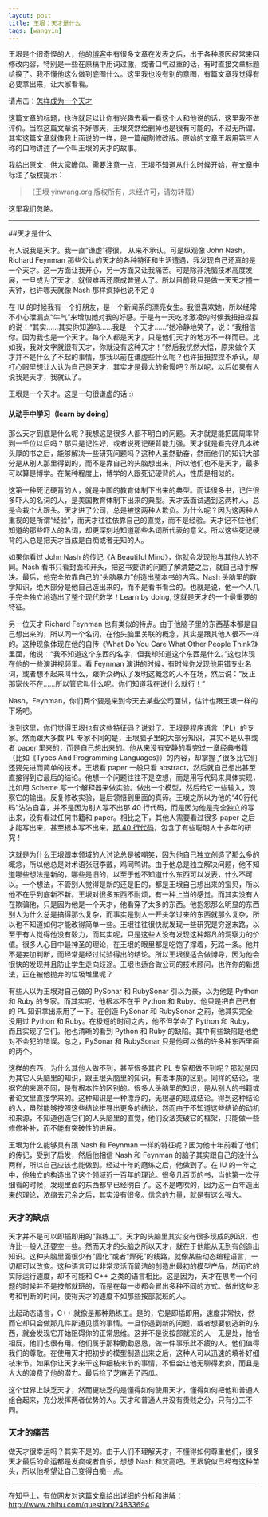 ```yaml
---
layout: post
title: 王垠：天才是什么
tags: [wangyin]
---
```



王垠是个很奇怪的人，他的[博客](http://www.yinwang.org/)中有很多文章在发表之后，出于各种原因经常来回修改内容，特别是一些在原稿中用词过激，或者口气过重的话，有时直接文章标题给换了。我不懂他这么做到底图什么。这里我也没有别的意图，有篇文章我觉得有必要拿出来，让大家看看。

请点击：[怎样成为一个天才](http://yinwang.org/blog-cn/2014/08/11/genius)

这篇文章的标题，也许就足以让你有兴趣去看一看这个人和他说的话，这里我不做评价。当然这篇文章说不好哪天，王垠突然给删掉也是很有可能的，不过无所谓。其实这篇文章就像我上面说的一样，是一篇阉割修改版。原始的文章王垠用第三人称的口吻讲述了一个叫王垠的天才的故事。

我给出原文，供大家瞻仰。需要注意一点，王垠不知道从什么时候开始，在文章中标注了版权提示：
> （王垠 yinwang.org 版权所有，未经许可，请勿转载）

这里我们忽略。

----

##天才是什么

有人说我是天才。我一直“谦虚”得很， 从来不承认。可是纵观像 John Nash，Richard Feynman 那些公认的天才的各种特征和生活遭遇，我发现自己还真的是一个天才。这一方面让我开心，另一方面又让我痛苦。可是除非洗脑技术高度发展，一旦成为了天才，就很难再还原成普通人了。所以目前我只是做一天天才撞一天钟，也许哪天就像 Nash 那样疯掉也说不定 :)

在 IU 的时候我有一个好朋友，是一个新闻系的漂亮女生。我很喜欢她，所以经常不小心泄漏点“牛气”来增加她对我的好感。于是有一天吃冰激凌的时候我扭扭捏捏的说：“其实……其实你知道吗……我是一个天才……”她冷静地笑了，说：“我相信你。因为我也是一个天才。每个人都是天才，只是他们天才的地方不一样而已。比如我，我对文字就很有天才，你就没有这种天才！”然后我恍然大悟，原来做个天才并不是什么了不起的事情，那我以前在谦虚些什么呢？也许扭扭捏捏不承认，却打心眼里想让人认为自己是天才，其实才是最大的傲慢吧？所以呢，以后如果有人说我是天才，我就认了。


王垠是一个天才。这是一句很谦虚的话 :)

#### 从动手中学习（learn by doing）
那么天才到底是什么呢？我想这是很多人都不明白的问题。天才就是能把圆周率背到一千位以后吗？那只是记性好，或者说死记硬背能力强。天才就是看完好几本砖头厚的书之后，能够解决一些研究问题吗？这种人虽然勤奋，然而他们的知识大部分是从别人那里得到的，而不是靠自己的头脑想出来，所以他们也不是天才，最多可以算是博学。在某种程度上，博学的人跟死记硬背的人，性质是相似的。

这第一种死记硬背的人，就是中国的教育体制下出来的典型。而读很多书，记住很多吓人的名词的人，是美国教育体制下出来的典型。天才去面试遇到这两种人，总是会栽个大跟头。天才进了公司，总是被这两种人欺负。为什么呢？因为这两种人重视的是所谓“经验”，而天才往往依靠自己的直觉，而不是经验。天才记不住他们知道的那些吓人的名词，却更深刻地知道那些名词所代表的意义。所以这些死记硬背的人总是把天才当成是白痴或者无知的人。

如果你看过 John Nash 的传记《A Beautiful Mind》，你就会发现他与其他人的不同。Nash 看书只看封面和开头，把这书要讲的问题了解清楚之后，就自己动手解决。最后，他完全依靠自己的“头脑暴力”创造出整本书的内容。Nash 头脑里的数学知识，绝大部分是他自己造出来的，而不是看书看会的。也就是说，他一个人几乎完全独立地造出了整个现代数学！Learn by doing, 这就是天才的一个最重要的特征。

另一位天才 Richard Feynman 也有类似的特点。由于他脑子里的东西基本都是自己想出来的，所以同一个名词，在他头脑里关联的概念，其实是跟其他人很不一样的。这种现象体现在他的自传《What Do You Care What Other People Think?》里面，他说：“我不知道这个东西的名字，但我却知道这个东西是什么。”这也体现在他的一些演讲视频里。看 Feynman 演讲的时候，有时候你发现他用错专业名词，或者想不起来叫什么，跟听众确认了发明这概念的人不在场，然后说：“反正那家伙不在……所以管它叫什么呢。你们知道我在说什么就行！”

Nash，Feynman，你们两个要是来到今天去某些公司面试，估计也跟王垠一样的下场吧。

说到这里，你们觉得王垠也有这些特征码？说对了。王垠是程序语言（PL）的专家。然而跟大多数 PL 专家不同的是，王垠脑子里的大部分知识，其实不是从书或者 paper 里来的，而是自己想出来的。他从来没有安静的看完过一章经典书籍（比如《Types And Programming Languages》）的内容，却掌握了很多比它们还要先进而简单的技术。王垠看 paper 一般只看 abstract，然后就自己想出甚至直接得到它最后的结论。他想一个问题往往不是空想，而是用写代码来具体实现，比如用 Scheme 写一个解释器来做实验。做出一个模型，然后给它一些输入，观察它的输出。反复修改实验，最后领悟到里面的真谛。王垠之所以为他的“40行代码”沾沾自喜，并不是因为别人写不出那 40 行代码，而是因为他是完全独立的写出来，没有看过任何书籍和 paper。相比之下，其他人需要看过很多 paper 之后才能写出来，甚至根本写不出来。[那 40 行代码](http://www.zhihu.com/question/20822815)，包含了有些聪明人十多年的研究！

这就是为什么王垠跟本领域的人讨论总是被嘲笑，因为他自己独立创造了那么多的概念，所以他总是对术语张冠李戴，鸡同鸭讲。由于他总是独立解决问题，他不知道哪些想法是新的，哪些是旧的，以至于他不知道什么东西可以发表，什么不可以。一个想法，不管别人觉得是新的还是旧的，都是王垠自己想出来的宝贝，所以他不在乎到底新不新。王垠对很多东西不耐烦，有一种上当的感觉。而其实没有人在欺骗他，只是因为他是一个天才，他看穿了太多的东西。他抱怨那么明显的东西别人为什么总是搞得那么复杂，而事实是别人一开头学过来的东西就那么复杂，所以也不知道如何才能改得简单一些。王垠往往很快就发现一些研究是穷途末路，以至于有人觉得他没有毅力，而其实呢，只是这些人没有发现这种超凡的洞察力的价值。很多人心目中最神圣的理论，在王垠的眼里都是吃饱了撑着，死路一条。他并不是妄加判断，而经常是经过试验得出的结论。所以王垠很适合做博导，因为他会很快的发现并且防止学生走向歧途。王垠也适合做公司的技术顾问，也许你的新想法，正在被他抛弃的垃圾堆里呢？

有些人以为王垠对自己做的 PySonar 和 RubySonar 引以为豪，以为他是 Python 和 Ruby 的专家。而其实呢，他根本不在乎 Python 和 Ruby。他只是把自己已有的 PL 知识拿出来用了一下。在创造 PySonar 和 RubySonar 之前，他其实完全没用过 Python 和 Ruby。在极短的时间之内，他不但学会了 Python 和 Ruby，而且实现了它们。他也清晰的看到 Python 和 Ruby 的缺陷。其中有些缺陷是他绝对不会犯的错误。总之，PySonar 和 RubySonar 只是他可以做的许多种东西里面的两个。

这样的东西，为什么其他人做不到，甚至很多其它 PL 专家都做不到呢？那就是因为其它人头脑里的知识，跟王垠头脑里的知识，有着本质的区别。同样的结论，根据它的来源不同，是有根本性的区别的。很多人头脑里的知识，是从别人的书籍或者论文里直接学来的。这种知识是一种漂浮的，无根基的现成结论。得到这种结论的人，虽然能够按照这些结论推导出更多的结论，然而由于不知道这些结论的动机和来源，不知道创造它们的人头脑里的直觉，他们没法突破它的框架，只能做一些修修补补，而不能有突破性的进展。

王垠为什么能够具有跟 Nash 和 Feynman 一样的特征呢？因为他十年前看了他们的传记，受到了启发，然后他相信 Nash 和 Feynman 的脑子其实跟自己的没什么两样，所以自己应该也能做到。经过十年的磨练之后，他做到了。在 IU 的一年之中，他独立的构造出了这个领域近一百年的理论。很多几百页的书，当他第一次仔细看的时候，发现里面的东西都早已经明白了。这不是瞎吹的，因为这一百年造出来的理论，浓缩去冗余之后，其实没有很多。信念的力量，就是有这么强大。

### 天才的缺点

天才并不是可以即插即用的“熟练工”。天才的头脑里其实没有很多现成的知识，也许比一般人还要空一些。然而天才的头脑之所以天才，就在于他能从无到有创造出知识。这种头脑里面很少有“固化”或者“焊死”的线路，就像某些动态编程语言，一切都可以改变。这种语言可以非常灵活而简洁的创造出最初的模型产品，然而它的实际运行速度，却不可能和 C++ 之类的语言相比。这是因为，天才在思考一个问题的时候并不是按部就班的，而是在每一步都会冒出多种不同的方式。做出这些思考和判断的时间，使得天才的速度不如那些按部就班的人。

比起动态语言，C++ 就像是那种熟练工。是的，它是即插即用，速度非常快，然而它却只会做那几件斯通见惯的事情。一旦你遇到新的问题，或者想要创造新的东西，就会发现它开始阻碍你的正常思维。这并不是说按部就班的人一无是处，恰恰相反，他们也很有用。他们属于那种勤勤恳恳，做一件事乐此不疲的人。他们值得我们的尊敬。在使用天才把初步的模型制造出来之后，这种人可以迅速的填补好细枝末节。如果你让天才来干这种细枝末节的事情，不但会让他无聊得发疯，而且是大大的浪费了他的潜力。最后捡了芝麻丢了西瓜。

这个世界上缺乏天才，然而更缺乏的是懂得如何使用天才，懂得如何把他和普通人组合起来，充分发挥两者优势的人。天才和普通人并没有贵贱之分，只有分工不同。

### 天才的痛苦
做天才很幸运吗？其实不是的。由于人们不理解天才，不懂得如何尊重他们，很多天才最后的命运都是发疯或者自杀，想想 Nash 和梵高吧。王垠貌似已经有这种苗头，所以他希望让自己变得白痴一点。

---

在知乎上，有位网友对这篇文章给出详细的分析和讲解：http://www.zhihu.com/question/24833694